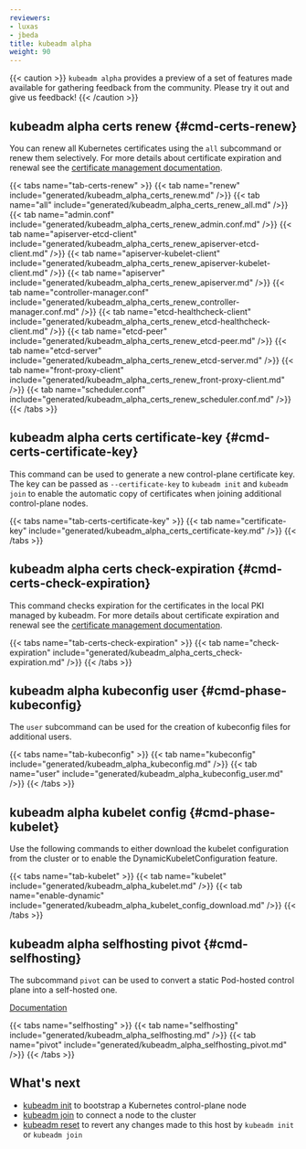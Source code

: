 ```yaml
---
reviewers:
- luxas
- jbeda
title: kubeadm alpha
weight: 90
---
```

{{< caution >}}
`kubeadm alpha` provides a preview of a set of features made available for gathering feedback
 from the community. Please try it out and give us feedback!
{{< /caution >}}

## kubeadm alpha certs renew {#cmd-certs-renew}

You can renew all Kubernetes certificates using the `all` subcommand or renew them selectively.
For more details about certificate expiration and renewal see the [certificate management documentation](/docs/tasks/administer-cluster/kubeadm/kubeadm-certs/).

{{< tabs name="tab-certs-renew" >}}
{{< tab name="renew" include="generated/kubeadm_alpha_certs_renew.md" />}}
{{< tab name="all" include="generated/kubeadm_alpha_certs_renew_all.md" />}}
{{< tab name="admin.conf" include="generated/kubeadm_alpha_certs_renew_admin.conf.md" />}}
{{< tab name="apiserver-etcd-client" include="generated/kubeadm_alpha_certs_renew_apiserver-etcd-client.md" />}}
{{< tab name="apiserver-kubelet-client" include="generated/kubeadm_alpha_certs_renew_apiserver-kubelet-client.md" />}}
{{< tab name="apiserver" include="generated/kubeadm_alpha_certs_renew_apiserver.md" />}}
{{< tab name="controller-manager.conf" include="generated/kubeadm_alpha_certs_renew_controller-manager.conf.md" />}}
{{< tab name="etcd-healthcheck-client" include="generated/kubeadm_alpha_certs_renew_etcd-healthcheck-client.md" />}}
{{< tab name="etcd-peer" include="generated/kubeadm_alpha_certs_renew_etcd-peer.md" />}}
{{< tab name="etcd-server" include="generated/kubeadm_alpha_certs_renew_etcd-server.md" />}}
{{< tab name="front-proxy-client" include="generated/kubeadm_alpha_certs_renew_front-proxy-client.md" />}}
{{< tab name="scheduler.conf" include="generated/kubeadm_alpha_certs_renew_scheduler.conf.md" />}}
{{< /tabs >}}

## kubeadm alpha certs certificate-key {#cmd-certs-certificate-key}

This command can be used to generate a new control-plane certificate key.
The key can be passed as `--certificate-key` to `kubeadm init` and `kubeadm join`
to enable the automatic copy of certificates when joining additional control-plane nodes.

{{< tabs name="tab-certs-certificate-key" >}}
{{< tab name="certificate-key" include="generated/kubeadm_alpha_certs_certificate-key.md" />}}
{{< /tabs >}}

## kubeadm alpha certs check-expiration {#cmd-certs-check-expiration}

This command checks expiration for the certificates in the local PKI managed by kubeadm.
For more details about certificate expiration and renewal see the [certificate management documentation](/docs/tasks/administer-cluster/kubeadm/kubeadm-certs/).

{{< tabs name="tab-certs-check-expiration" >}}
{{< tab name="check-expiration" include="generated/kubeadm_alpha_certs_check-expiration.md" />}}
{{< /tabs >}}

## kubeadm alpha kubeconfig user {#cmd-phase-kubeconfig}

The `user` subcommand can be used for the creation of kubeconfig files for additional users.

{{< tabs name="tab-kubeconfig" >}}
{{< tab name="kubeconfig" include="generated/kubeadm_alpha_kubeconfig.md" />}}
{{< tab name="user" include="generated/kubeadm_alpha_kubeconfig_user.md" />}}
{{< /tabs >}}

## kubeadm alpha kubelet config {#cmd-phase-kubelet}

Use the following commands to either download the kubelet configuration from the cluster or
to enable the DynamicKubeletConfiguration feature.

{{< tabs name="tab-kubelet" >}}
{{< tab name="kubelet" include="generated/kubeadm_alpha_kubelet.md" />}}
{{< tab name="enable-dynamic" include="generated/kubeadm_alpha_kubelet_config_download.md" />}}
{{< /tabs >}}


## kubeadm alpha selfhosting pivot {#cmd-selfhosting}

The subcommand `pivot` can be used to convert a static Pod-hosted control plane into a self-hosted one.

[Documentation](/docs/setup/production-environment/tools/kubeadm/self-hosting/)

{{< tabs name="selfhosting" >}}
{{< tab name="selfhosting" include="generated/kubeadm_alpha_selfhosting.md" />}}
{{< tab name="pivot" include="generated/kubeadm_alpha_selfhosting_pivot.md" />}}
{{< /tabs >}}


## What's next
* [kubeadm init](/docs/reference/setup-tools/kubeadm/kubeadm-init/) to bootstrap a Kubernetes control-plane node
* [kubeadm join](/docs/reference/setup-tools/kubeadm/kubeadm-join/) to connect a node to the cluster
* [kubeadm reset](/docs/reference/setup-tools/kubeadm/kubeadm-reset/) to revert any changes made to this host by `kubeadm init` or `kubeadm join`

